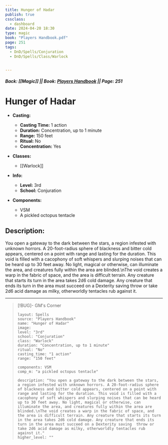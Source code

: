 ```yaml
---
title: Hunger of Hadar
publish: true
cssclass:
  - dashboard
date: 2024-04-20 18:30
type: magic
book: "Players Handbook.pdf"
page: 251
tags:
  - DnD/Spells/Conjuration
  - DnD/Spells/Class/Warlock


---
```


##### Back: [[Magic]] || Book: [Players Handbook](https://drive.google.com/drive/folders/1O5bhpYizcIT5xxAoLOuzCRht_PVS7VSG?usp=sharing) || Page: 251

# Hunger of Hadar

- **Casting:**
    - **Casting Time:** 1 action
    - **Duration:** Concentration, up to 1 minute
    - **Range:** 150 feet
    - **Ritual:** No
    - **Concentration:** Yes
- **Classes:**
    - [[Warlock]]

- **Info:**
    - **Level:** 3rd
    - **School:** Conjuration
- **Components:**
    - VSM
    - A pickled octopus tentacle

## Description:
You open a gateway to the dark between the stars, a region infested with unknown horrors. A 20-foot-radius sphere of blackness and bitter cold appears, centered on a point with range and lasting for the duration. This void is filled with a cacophony of soft whispers and slurping noises that can be heard up to 30 feet away. No light, magical or otherwise, can illuminate the area, and creatures fully within the area are blinded.\nThe void creates a warp in the fabric of space, and the area is difficult terrain. Any creature that starts its turn in the area takes 2d6 cold damage. Any creature that ends its turn in the area must succeed on a Dexterity saving  throw or take 2d6 acid damage as milky, otherworldly tentacles rub against it.



---

> [!BUG]- GM's Corner
>
> ```statblock
> layout: Spells
> source: "Players Handbook"
> name: "Hunger of Hadar"
> image: 
> level: "3rd"
> school: "Conjuration"
> class: "Warlock"
> duration: "Concentration, up to 1 minute"
> ritual: "No"
> casting_time: "1 action"
> range: "150 feet"
>
> components: VSM
> comp_m: "a pickled octopus tentacle"
>
> description: "You open a gateway to the dark between the stars, a region infested with unknown horrors. A 20-foot-radius sphere of blackness and bitter cold appears, centered on a point with range and lasting for the duration. This void is filled with a cacophony of soft whispers and slurping noises that can be heard up to 30 feet away. No light, magical or otherwise, can illuminate the area, and creatures fully within the area are blinded.\nThe void creates a warp in the fabric of space, and the area is difficult terrain. Any creature that starts its turn in the area takes 2d6 cold damage. Any creature that ends its turn in the area must succeed on a Dexterity saving  throw or take 2d6 acid damage as milky, otherworldly tentacles rub against it."
> higher_level: ""
> ```
